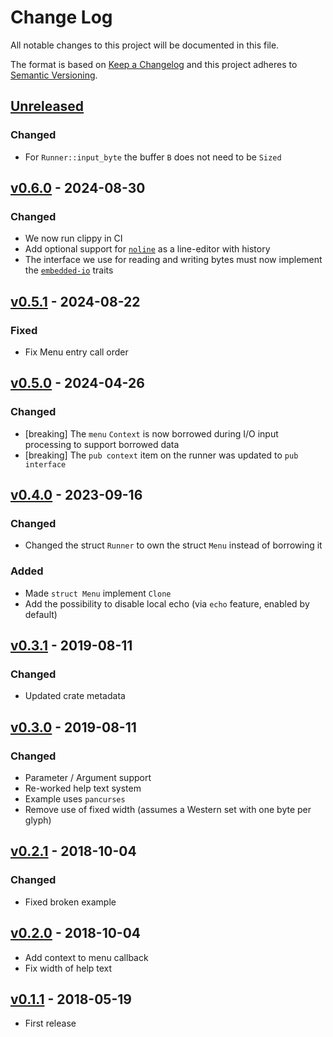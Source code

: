 # Change Log

All notable changes to this project will be documented in this file.

The format is based on [Keep a Changelog](http://keepachangelog.com/)
and this project adheres to [Semantic Versioning](http://semver.org/).

## [Unreleased](https://github.com/rust-embedded-community/menu/compare/v0.6.0...master)

### Changed

* For `Runner::input_byte` the buffer `B` does not need to be `Sized`

## [v0.6.0] - 2024-08-30

### Changed

* We now run clippy in CI
* Add optional support for [`noline`](https://crates.io/crates/noline) as a line-editor with history 
* The interface we use for reading and writing bytes must now implement the [`embedded-io`](https://crates.io/crates/embedded-io) traits

## [v0.5.1] - 2024-08-22

### Fixed

* Fix Menu entry call order

## [v0.5.0] - 2024-04-26

### Changed

* [breaking] The `menu` `Context` is now borrowed during I/O input processing to support borrowed data
* [breaking] The `pub context` item on the runner was updated to `pub interface`

## [v0.4.0] - 2023-09-16

### Changed

* Changed the struct `Runner` to own the struct `Menu` instead of borrowing it

### Added

* Made `struct Menu` implement `Clone`
* Add the possibility to disable local echo (via `echo` feature, enabled by default)

## [v0.3.1] - 2019-08-11

### Changed

* Updated crate metadata

## [v0.3.0] - 2019-08-11

### Changed

* Parameter / Argument support
* Re-worked help text system
* Example uses `pancurses`
* Remove use of fixed width (assumes a Western set with one byte per glyph)

## [v0.2.1] - 2018-10-04

### Changed

* Fixed broken example

## [v0.2.0] - 2018-10-04

* Add context to menu callback
* Fix width of help text

## [v0.1.1] - 2018-05-19

* First release

[v0.6.0]: https://github.com/rust-embedded-community/menu/releases/tag/v0.6.0
[v0.5.1]: https://github.com/rust-embedded-community/menu/releases/tag/v0.5.1
[v0.5.0]: https://github.com/rust-embedded-community/menu/releases/tag/v0.5.0
[v0.4.0]: https://github.com/rust-embedded-community/menu/releases/tag/v0.4.0
[v0.3.2]: https://github.com/rust-embedded-community/menu/releases/tag/v0.3.2
[v0.3.1]: https://github.com/rust-embedded-community/menu/releases/tag/v0.3.1
[v0.3.0]: https://github.com/rust-embedded-community/menu/releases/tag/v0.3.0
[v0.2.1]: https://github.com/rust-embedded-community/menu/releases/tag/v0.2.1
[v0.2.0]: https://github.com/rust-embedded-community/menu/releases/tag/v0.2.0
[v0.1.1]: https://github.com/rust-embedded-community/menu/releases/tag/v0.1.1
